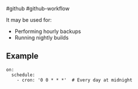 #github #github-workflow 

It may be used for:
- Performing hourly backups
- Running nightly builds
## Example
```
on:
  schedule:
    - cron: '0 0 * * *'  # Every day at midnight
```